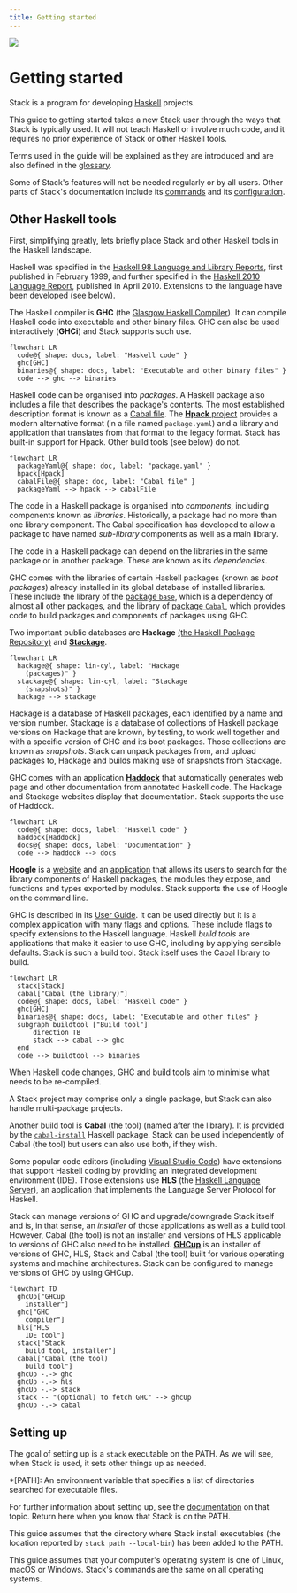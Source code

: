 ```yaml
---
title: Getting started
---
```


  <div class="hidden-warning"><a href="https://docs.haskellstack.org/"><img src="https://cdn.jsdelivr.net/gh/commercialhaskell/stack/doc/img/hidden-warning.svg"></a></div>

# Getting started

Stack is a program for developing [Haskell](https://www.haskell.org/) projects.

This guide to getting started takes a new Stack user through the ways that Stack
is typically used. It will not teach Haskell or involve much code, and it
requires no prior experience of Stack or other Haskell tools.

Terms used in the guide will be explained as they are introduced and are also
defined in the [glossary](../glossary.md).

Some of Stack's features will not be needed regularly or by all users. Other
parts of Stack's documentation include its [commands](../commands/index.md) and
its [configuration](../configure/index.md).

## Other Haskell tools

First, simplifying greatly, lets briefly place Stack and other Haskell tools in
the Haskell landscape.

Haskell was specified in the
[Haskell 98 Language and Library Reports](https://www.haskell.org/onlinereport/),
first published in February 1999, and further specified in the
[Haskell 2010 Language Report](https://www.haskell.org/onlinereport/haskell2010/),
published in April 2010. Extensions to the language have been developed (see
below).

The Haskell compiler is **GHC** (the
[Glasgow Haskell Compiler](https://www.haskell.org/ghc/)). It can compile
Haskell code into executable and other binary files. GHC can also be used
interactively (**GHCi**) and Stack supports such use.

~~~mermaid
flowchart LR
  code@{ shape: docs, label: "Haskell code" }
  ghc[GHC]
  binaries@{ shape: docs, label: "Executable and other binary files" }
  code --> ghc --> binaries
~~~

Haskell code can be organised into *packages*. A Haskell package also includes a
file that describes the package's contents. The most established description
format is known as a
[Cabal file](https://cabal.readthedocs.io/en/stable/file-format-changelog.html).
The [**Hpack** project](https://github.com/sol/hpack) provides a modern
alternative format (in a file named `package.yaml`) and a library and
application that translates from that format to the legacy format. Stack has
built-in support for Hpack. Other build tools (see below) do not.

~~~mermaid
flowchart LR
  packageYaml@{ shape: doc, label: "package.yaml" }
  hpack[Hpack]
  cabalFile@{ shape: doc, label: "Cabal file" }
  packageYaml --> hpack --> cabalFile
~~~

The code in a Haskell package is organised into *components*, including
components known as *libraries*. Historically, a package had no more than one
library component. The Cabal specification has developed to allow a package to
have named *sub-library* components as well as a main library.

The code in a Haskell package can depend on the libraries in the same package
or in another package. These are known as its *dependencies*.

GHC comes with the libraries of certain Haskell packages (known as
*boot packages*) already installed in its global database of installed
libraries. These include the library of the
[package `base`](https://hackage.haskell.org/package/base), which
is a dependency of almost all other packages, and the library of
[package `Cabal`](https://hackage.haskell.org/package/Cabal), which provides
code to build packages and components of packages using GHC.

Two important public databases are **Hackage**
[(the  Haskell Package Repository)](https://hackage.haskell.org/) and
[**Stackage**](https://hackage.haskell.org/).

~~~mermaid
flowchart LR
  hackage@{ shape: lin-cyl, label: "Hackage
    (packages)" }
  stackage@{ shape: lin-cyl, label: "Stackage
    (snapshots)" }
  hackage --> stackage
~~~

Hackage is a database of Haskell packages, each identified by a name and version
number. Stackage is a database of collections of Haskell package versions on
Hackage that are known, by testing, to work well together and with a specific
version of GHC and its boot packages. Those collections are known as
*snapshots*. Stack can unpack packages from, and upload packages to, Hackage and
builds making use of snapshots from Stackage.

GHC comes with an application
[**Haddock**](https://haskell-haddock.readthedocs.io/latest/) that automatically
generates web page and other documentation from annotated Haskell code. The
Hackage and Stackage websites display that documentation. Stack supports the use
of Haddock.

~~~mermaid
flowchart LR
  code@{ shape: docs, label: "Haskell code" }
  haddock[Haddock]
  docs@{ shape: docs, label: "Documentation" }
  code --> haddock --> docs
~~~

**Hoogle** is a [website](https://hoogle.haskell.org/) and an
[application](https://hackage.haskell.org/package/hoogle) that allows its users
to search for the library components of Haskell packages, the modules they
expose, and functions and types exported by modules. Stack supports the use of
Hoogle on the command line.

GHC is described in its
[User Guide](https://downloads.haskell.org/ghc/latest/docs/users_guide/). It can
be used directly but it is a complex application with many flags and options.
These include flags to specify extensions to the Haskell language.  Haskell
*build tools* are applications that make it easier to use GHC, including by
applying sensible defaults. Stack is such a build tool. Stack itself uses
the Cabal library to build.

~~~mermaid
flowchart LR
  stack[Stack]
  cabal["Cabal (the library)"]
  code@{ shape: docs, label: "Haskell code" }
  ghc[GHC]
  binaries@{ shape: docs, label: "Executable and other files" }
  subgraph buildtool ["Build tool"]
      direction TB
      stack --> cabal --> ghc
  end
  code --> buildtool --> binaries
~~~

When Haskell code changes, GHC and build tools aim to minimise what needs to be
re-compiled.

A Stack project may comprise only a single package, but Stack can also handle
multi-package projects.

Another build tool is **Cabal** (the tool) (named after the library). It is
provided by the
[`cabal-install`](https://hackage.haskell.org/package/cabal-install)
Haskell package. Stack can be used independently of Cabal (the tool) but users
can also use both, if they wish.

Some popular code editors (including
[Visual Studio Code](https://code.visualstudio.com/)) have extensions that
support Haskell coding by providing an integrated development environment (IDE).
Those extensions use **HLS** (the
[Haskell Language Server](https://haskell-language-server.readthedocs.io/en/stable/)),
an application that implements the Language Server Protocol for Haskell.

Stack can manage versions of GHC and upgrade/downgrade Stack itself and is, in
that sense, an *installer* of those applications as well as a build tool.
However, Cabal (the tool) is not an installer and versions of HLS applicable to
versions of GHC also need to be installed.
[**GHCup**](https://www.haskell.org/ghcup/) is an installer of versions of GHC,
HLS, Stack and Cabal (the tool) built for various operating systems and machine
architectures. Stack can be configured to manage versions of GHC by using GHCup.

~~~mermaid
flowchart TD
  ghcUp["GHCup
    installer"]
  ghc["GHC
    compiler"]
  hls["HLS
    IDE tool"]
  stack["Stack
    build tool, installer"]
  cabal["Cabal (the tool)
    build tool"]
  ghcUp -.-> ghc
  ghcUp -.-> hls
  ghcUp -.-> stack
  stack -- "(optional) to fetch GHC" --> ghcUp
  ghcUp -.-> cabal
~~~

## Setting up

The goal of setting up is a `stack` executable on the PATH. As we will see, when
Stack is used, it sets other things up as needed.

*[PATH]: An environment variable that specifies a list of directories searched for executable files.

For further information about setting up, see the
[documentation](../install_and_upgrade.md) on that topic. Return here when you
know that Stack is on the PATH.

This guide assumes that the directory where Stack install executables (the
location reported by `stack path --local-bin`) has been added to the PATH.

This guide assumes that your computer's operating system is one of Linux, macOS
or Windows. Stack's commands are the same on all operating systems.
